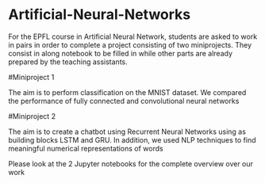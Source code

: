 # Artificial-Neural-Networks

For the EPFL course in Artificial Neural Network, students are asked to work in pairs in order to complete a project consisting of two miniprojects.
They consist in along notebook to be filled in while other parts are already prepared by the teaching assistants.

#Miniproject 1

The aim is to perform classification on the MNIST dataset. We compared the performance of fully connected and convolutional neural networks

#Miniproject 2

The aim is to create a chatbot using Recurrent Neural Networks using as building blocks LSTM and GRU. In addition, we used NLP techniques to find meaningful numerical representations of words

Please look at the 2 Jupyter notebooks for the complete overview over our work
